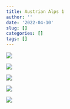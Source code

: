 ```yaml
---
title: Austrian Alps 1
author: ''
date: '2022-04-10'
slug: []
categories: []
tags: []
---
```


![](/img/photos/nightskies/5.webp)

![](/img/photos/nightskies/1.webp)

![](/img/photos/nightskies/2.webp)

![](/img/photos/nightskies/3.jpg)

![](/img/photos/nightskies/4.jpg)
